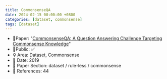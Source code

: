 ```yaml
---
title: CommonsenseQA
date: 2024-02-15 00:00:00 +0800
categories: [dataset, commonsense]
tags: [dataset]
---
```


- 📙Paper: "[CommonsenseQA: A Question Answering Challenge Targeting Commonsense Knowledge](https://www.semanticscholar.org/paper/CommonsenseQA%3A-A-Question-Answering-Challenge-Talmor-Herzig/c21a4d70d83e0f6eb2a9e1c41d034842dd561e47)"
- 🔑Public: ✅
- ⚲ Area: Dataset, Commonsense
- 📅 Date: 2019
- 🔎 Paper Section: dataset / rule-less / commonsense
- 📝 References: 44
